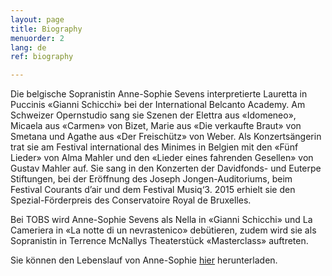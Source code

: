 ```yaml
---
layout: page
title: Biography
menuorder: 2
lang: de
ref: biography

---
```



Die belgische Sopranistin Anne-Sophie Sevens interpretierte Lauretta in Puccinis «Gianni Schicchi» bei der International Belcanto Academy. Am Schweizer Opernstudio sang sie Szenen der Elettra aus «Idomeneo», Micaela aus «Carmen» von Bizet, Marie aus «Die verkaufte Braut» von Smetana und Agathe aus «Der Freischütz» von Weber. Als Konzertsängerin trat sie am Festival international des Minimes in Belgien mit den «Fünf Lieder» von Alma Mahler und den «Lieder eines fahrenden Gesellen» von Gustav Mahler auf. Sie sang in den Konzerten der Davidfonds- und Euterpe Stiftungen, bei der Eröffnung des Joseph Jongen-Auditoriums, beim Festival Courants d’air und dem Festival Musiq‘3. 2015 erhielt sie den Spezial-Förderpreis des Conservatoire Royal de Bruxelles.

Bei TOBS wird Anne-Sophie Sevens als Nella in «Gianni Schicchi» und La Cameriera in «La notte di un nevrastenico» debütieren, zudem wird sie als Sopranistin in Terrence McNallys Theaterstück «Masterclass» auftreten.

Sie können den Lebenslauf von Anne-Sophie [hier](assets/CV.pdf) herunterladen.
